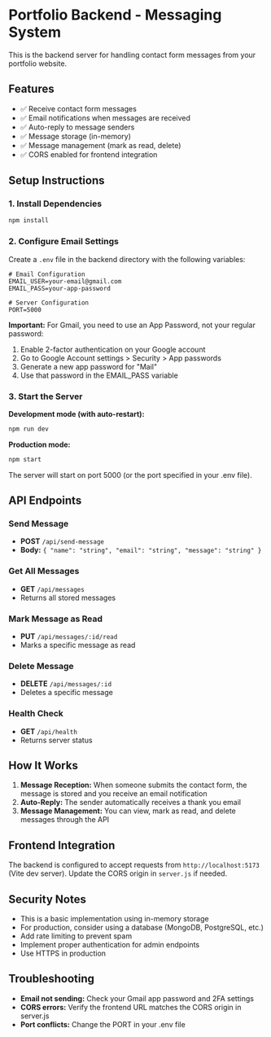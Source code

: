 # Portfolio Backend - Messaging System

This is the backend server for handling contact form messages from your portfolio website.

## Features

- ✅ Receive contact form messages
- ✅ Email notifications when messages are received
- ✅ Auto-reply to message senders
- ✅ Message storage (in-memory)
- ✅ Message management (mark as read, delete)
- ✅ CORS enabled for frontend integration

## Setup Instructions

### 1. Install Dependencies

```bash
npm install
```

### 2. Configure Email Settings

Create a `.env` file in the backend directory with the following variables:

```env
# Email Configuration
EMAIL_USER=your-email@gmail.com
EMAIL_PASS=your-app-password

# Server Configuration
PORT=5000
```

**Important:** For Gmail, you need to use an App Password, not your regular password:
1. Enable 2-factor authentication on your Google account
2. Go to Google Account settings > Security > App passwords
3. Generate a new app password for "Mail"
4. Use that password in the EMAIL_PASS variable

### 3. Start the Server

**Development mode (with auto-restart):**
```bash
npm run dev
```

**Production mode:**
```bash
npm start
```

The server will start on port 5000 (or the port specified in your .env file).

## API Endpoints

### Send Message
- **POST** `/api/send-message`
- **Body:** `{ "name": "string", "email": "string", "message": "string" }`

### Get All Messages
- **GET** `/api/messages`
- Returns all stored messages

### Mark Message as Read
- **PUT** `/api/messages/:id/read`
- Marks a specific message as read

### Delete Message
- **DELETE** `/api/messages/:id`
- Deletes a specific message

### Health Check
- **GET** `/api/health`
- Returns server status

## How It Works

1. **Message Reception:** When someone submits the contact form, the message is stored and you receive an email notification
2. **Auto-Reply:** The sender automatically receives a thank you email
3. **Message Management:** You can view, mark as read, and delete messages through the API

## Frontend Integration

The backend is configured to accept requests from `http://localhost:5173` (Vite dev server). Update the CORS origin in `server.js` if needed.

## Security Notes

- This is a basic implementation using in-memory storage
- For production, consider using a database (MongoDB, PostgreSQL, etc.)
- Add rate limiting to prevent spam
- Implement proper authentication for admin endpoints
- Use HTTPS in production

## Troubleshooting

- **Email not sending:** Check your Gmail app password and 2FA settings
- **CORS errors:** Verify the frontend URL matches the CORS origin in server.js
- **Port conflicts:** Change the PORT in your .env file
